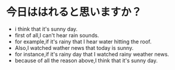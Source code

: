 # 今日ははれると思いますか？
- i think that it's sunny day.
- first of all,I can't  hear rain sounds.
- for example,if it's rainy that I hear water hitting the roof.
- Also,I watched wather news that today is sunny.
- for instance,if it's rainy day that I watched rainy weather news.
- because of all the reason above,I think that it's sunny day.
